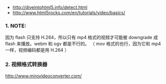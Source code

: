 - <http://diveintohtml5.info/detect.html>
- <http://www.html5rocks.com/en/tutorials/video/basics/>

### 1. NOTE:
因为 flash 只支持 H.264，所以只有 mp4 格式的视频才可能被 downgrade 成 flash 来播放。webm 和 ogv
都是不行的。 （ mov 格式的也行，因为它和 mp4 一样，视频编码都是用 H.264 ）
   
### 2. 视频格式转换器
<http://www.mirovideoconverter.com/>